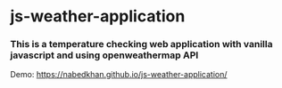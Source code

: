 # js-weather-application
### This is a temperature checking web application with vanilla javascript and using openweathermap API
Demo: https://nabedkhan.github.io/js-weather-application/
